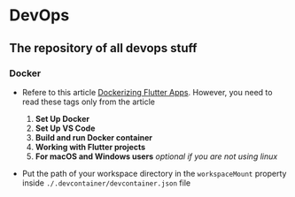 # DevOps
## The repository of all devops stuff

### Docker
- Refere to this article [Dockerizing Flutter Apps](https://blog.codemagic.io/how-to-dockerize-flutter-apps/). However, you need to read these tags only from the article
  1. **Set Up Docker**
  2. **Set Up VS Code**
  3. **Build and run Docker container**
  4. **Working with Flutter projects**
  5. **For macOS and Windows users** *optional if you are not using linux*

- Put the path of your workspace directory in the `workspaceMount` property inside `./.devcontainer/devcontainer.json` file
